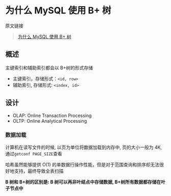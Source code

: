 <!--
 * @Author: your name
 * @Date: 2020-06-10 16:18:49
 * @LastEditTime: 2020-06-11 10:18:01
 * @LastEditors: Please set LastEditors
 * @Description: In User Settings Edit
 * @FilePath: \undefinedh:\note\java基础\泛型\spring\read note\blog_note\为什么 MySQL 使用 B+ 树.md
-->

# 为什么 MySQL 使用 B+ 树

原文链接

> [为什么 MySQL 使用 B+ 树](https://draveness.me/whys-the-design-mysql-b-plus-tree/)

## 概述

主键索引和辅助索引都会以 B+树的形式存储

- 主键索引，存储形式：`<id, row>`
- 辅助索引, 存储形式: `<index, id>`

## 设计

- OLAP: Online Transaction Processing
- OLTP: Online Analytical Processing

### 数据加载

计算机在读写文件的时候, 以页为单位将数据加载到内存中, 页的大小一般为 4K, 通过`getconf PAGE_SIZE`查看

哈希虽然能够提供 O(1) 的单数据行操作性能，但是对于范围查询和排序却无法很好地支持，最终导致全表扫描

**B 树和 B+树的区别是: B 树可以再非叶结点中存储数据, B+树所有数据都存储在叶子节点中**
